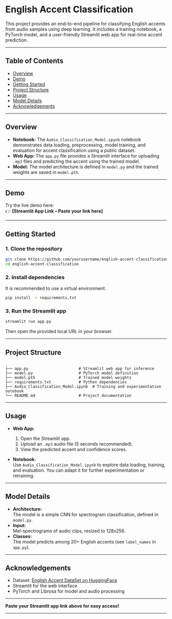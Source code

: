 # English Accent Classification

This project provides an end-to-end pipeline for classifying English accents from audio samples using deep learning. It includes a training notebook, a PyTorch model, and a user-friendly Streamlit web app for real-time accent prediction.

---

## Table of Contents

- [Overview](#overview)
- [Demo](#demo)
- [Getting Started](#getting-started)
- [Project Structure](#project-structure)
- [Usage](#usage)
- [Model Details](#model-details)
- [Acknowledgements](#acknowledgements)

---

## Overview

- **Notebook:** The `Audio_Classification_Model.ipynb` notebook demonstrates data loading, preprocessing, model training, and evaluation for accent classification using a public dataset.
- **Web App:** The `app.py` file provides a Streamlit interface for uploading `.mp3` files and predicting the accent using the trained model.
- **Model:** The model architecture is defined in `model.py` and the trained weights are saved in `model.pth`.

---

## Demo

Try the live demo here:  
👉 **[Streamlit App Link – Paste your link here]**

---

## Getting Started

### 1. Clone the repository

```bash
git clone https://github.com/yourusername/english-accent-classification.git
cd english-accent-classification
```

### 2. Install dependencies

It is recommended to use a virtual environment.

```bash
pip install -r requirements.txt
```

### 3. Run the Streamlit app

```bash
streamlit run app.py
```

Then open the provided local URL in your browser.

---

## Project Structure

```
.
├── app.py                      # Streamlit web app for inference
├── model.py                    # PyTorch model definition
├── model.pth                   # Trained model weights
├── requirements.txt            # Python dependencies
├── Audio_Classification_Model.ipynb  # Training and experimentation notebook
└── README.md                   # Project documentation
```

---

## Usage

- **Web App:**  
  1. Open the Streamlit app.
  2. Upload an `.mp3` audio file (5 seconds recommended).
  3. View the predicted accent and confidence scores.

- **Notebook:**  
  Use `Audio_Classification_Model.ipynb` to explore data loading, training, and evaluation. You can adapt it for further experimentation or retraining.

---

## Model Details

- **Architecture:**  
  The model is a simple CNN for spectrogram classification, defined in `model.py`.
- **Input:**  
  Mel-spectrograms of audio clips, resized to 128x256.
- **Classes:**  
  The model predicts among 20+ English accents (see `label_names` in `app.py`).

---

## Acknowledgements

- Dataset: [English Accent DataSet on HuggingFace](https://huggingface.co/datasets/westbrook/English_Accent_DataSet)
- Streamlit for the web interface
- PyTorch and Librosa for model and audio processing

---

**Paste your Streamlit app link above for easy access!**

---

